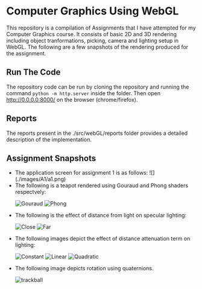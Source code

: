 # Computer Graphics Using WebGL
This repository is a compilation of Assignments that I have attempted for my Computer Graphics course. It consists of basic 2D and 3D rendering including object tranformations, picking, camera and lighting setup in WebGL. The following are a few snapshots of the rendering produced for the assignment.

## Run The Code
The repository code can be run by cloning the repository and running the command <code>python -m http.server</code> inside the folder. Then open http://0.0.0.0:8000/ on the browser (chrome/firefox).

## Reports
The reports present in the ./src/webGL/reports folder provides a detailed description of the implementation.

## Assignment Snapshots
<ul>
<li>
The application screen for assignment 1 is as follows:
![](./images/A1/a1.png)
</li>

<li>
The following is a teapot rendered using Gouraud and Phong shaders respectvely:

![Gouraud](./images/A3/gouraud.png)
![Phong](./images/A3/phong.png)
</li>

<li>
The following is the effect of distance from light on specular lighting:

![Close](./images/A3/close.png)
![Far](./images/A3/far.png)
</li>

<li>
The following images depict the effect of distance attenuation term on lighting:

![Constant](./images/A3/constant.png)
![Linear](./images/A3/linear.png)
![Quadratic](./images/A3/quad.png)
</li>

<li>
The following image depicts rotation using quaternions.

![trackball](./images/A3/trackball.png)
</li>
</ul>
